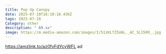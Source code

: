 ```yaml
---
title: Pop Up Canopy
date: 2025-07-10T16:10:18.436Z
tags: 2025-07-10
Category: other
description: " 69.xx"
image: https://m.media-amazon.com/images/I/51zKLfZ5UAL._AC_SL1500_.jpg
---
```

https://amzlink.to/az0fvFdYcyWFL    ad
